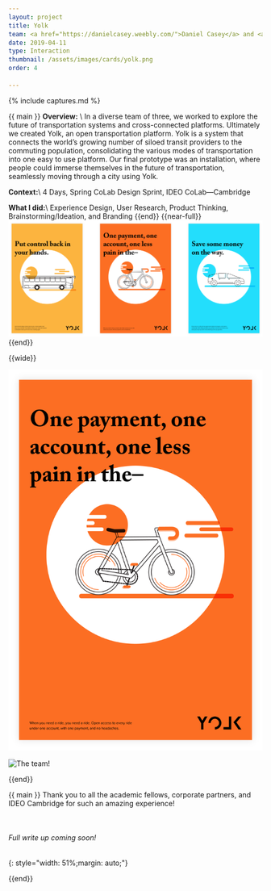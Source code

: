 ```yaml
---
layout: project
title: Yolk
team: <a href="https://danielcasey.weebly.com/">Daniel Casey</a> and <a href="https://www.linkedin.com/in/jamespdwyer/">James Dwyer</a>
date: 2019-04-11
type: Interaction
thumbnail: /assets/images/cards/yolk.png
order: 4

---
```

{% include captures.md %}

{{ main }}
**Overview:** \\
In a diverse team of three, we worked to explore the future of transportation systems and cross-connected platforms. Ultimately we created Yolk, an open transportation platform. Yolk is a system that connects the world’s growing number of siloed transit providers to the commuting population, consolidating the various modes of transportation into one easy to use platform. Our final prototype was an installation, where people could immerse themselves in the future of transportation, seamlessly moving through a city using Yolk.

**Context:**\\
 4 Days, Spring CoLab Design Sprint, IDEO CoLab—Cambridge

**What I did:**\\
 Experience Design, User Research, Product Thinking, Brainstorming/Ideation, and Branding
{{end}}
{{near-full}}
![Ad campaign for the imagined future](/assets/images/projects/yolk/posters.png)
{{end}}

{{wide}}

![Full scale biking poster](/assets/images/projects/yolk/bike-poster.png)

![The team!](/assets/images/projects/yolk/group-shot.png)

{{end}}

{{ main }}
Thank you to all the academic fellows, corporate partners, and IDEO Cambridge for such an amazing experience!

<br/>


###### Full write up coming soon!
{: style="width: 51%;margin: auto;"}


{{end}}
